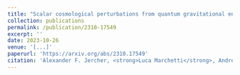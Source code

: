 ```yaml
---
title: "Scalar cosmological perturbations from quantum gravitational entanglement"
collection: publications
permalink: /publication/2310-17549
excerpt: ''
date: 2023-10-26
venue: '[...]'
paperurl: 'https://arxiv.org/abs/2310.17549'
citation: 'Alexander F. Jercher, <strong>Luca Marchetti</strong>, Andreas G. A. Pithis, Johannes Thürigen. (2023). &quot;Scalar cosmological perturbations from quantum gravitational entanglement.&quot;'
---
```

